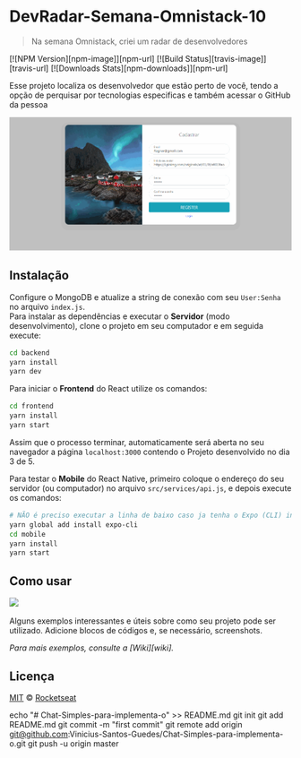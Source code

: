  # DevRadar-Semana-Omnistack-10
> Na semana Omnistack, criei um radar de desenvolvedores

[![NPM Version][npm-image]][npm-url]
[![Build Status][travis-image]][travis-url]
[![Downloads Stats][npm-downloads]][npm-url]

Esse projeto localiza os desenvolvedor que estão perto de você, tendo a opção de perquisar por tecnologias especificas e também acessar o GitHub da pessoa

![](./static/site.gif)

## Instalação
Configure o MongoDB e atualize a string de conexão com seu `User:Senha` no arquivo `index.js`.  
Para instalar as dependências e executar o **Servidor** (modo desenvolvimento), clone o projeto em seu computador e em seguida execute:
```bash
cd backend
yarn install
yarn dev
```
Para iniciar o **Frontend** do React utilize os comandos:
```bash
cd frontend
yarn install
yarn start
```
Assim que o processo terminar, automaticamente será aberta no seu navegador a página `localhost:3000` contendo o Projeto desenvolvido no dia 3 de 5.  

Para testar o **Mobile** do React Native, primeiro coloque o endereço do seu servidor (ou computador) no arquivo `src/services/api.js`, e depois execute os comandos:
```bash
# NÃO é preciso executar a linha de baixo caso ja tenha o Expo (CLI) instalado!
yarn global add install expo-cli
cd mobile
yarn install
yarn start
```

## Como usar

![](./static/devradar.png)

Alguns exemplos interessantes e úteis sobre como seu projeto pode ser utilizado. Adicione blocos de códigos e, se necessário, screenshots.

_Para mais exemplos, consulte a [Wiki][wiki]._ 


## Licença

[MIT](./LICENSE) &copy; [Rocketseat](https://rocketseat.com.br/)




echo "# Chat-Simples-para-implementa-o" >> README.md
git init
git add README.md
git commit -m "first commit"
git remote add origin git@github.com:Vinicius-Santos-Guedes/Chat-Simples-para-implementa-o.git
git push -u origin master
